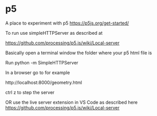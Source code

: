 # p5
A place to experiment with p5 https://p5js.org/get-started/

To run use simpleHTTPServer as described at

https://github.com/processing/p5.js/wiki/Local-server

Basically open a terminal window the folder where your p5 html file is

Run 
python -m SimpleHTTPServer

In a browser go to for example

http://localhost:8000/geometry.html

ctrl z to step the server

OR use the live server extension in VS Code as described here
https://github.com/processing/p5.js/wiki/Local-server

